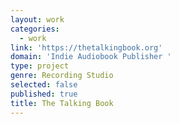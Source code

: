 ```yaml
---
layout: work
categories:
  - work
link: 'https://thetalkingbook.org'
domain: 'Indie Audiobook Publisher '
type: project
genre: Recording Studio
selected: false
published: true
title: The Talking Book
---
```

